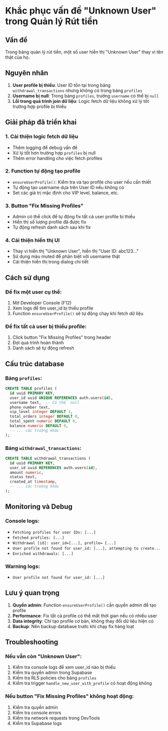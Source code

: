 # Khắc phục vấn đề "Unknown User" trong Quản lý Rút tiền

## Vấn đề
Trong bảng quản lý rút tiền, một số user hiển thị "Unknown User" thay vì tên thật của họ.

## Nguyên nhân
1. **User profile bị thiếu**: User ID tồn tại trong bảng `withdrawal_transactions` nhưng không có trong bảng `profiles`
2. **Username bị null**: Trong bảng `profiles`, trường `username` có thể bị `null`
3. **Lỗi trong quá trình join dữ liệu**: Logic fetch dữ liệu không xử lý tốt trường hợp profile bị thiếu

## Giải pháp đã triển khai

### 1. Cải thiện logic fetch dữ liệu
- Thêm logging để debug vấn đề
- Xử lý tốt hơn trường hợp `profiles` bị null
- Thêm error handling cho việc fetch profiles

### 2. Function tự động tạo profile
- `ensureUserProfile()`: Kiểm tra và tạo profile cho user nếu cần thiết
- Tự động tạo username dựa trên User ID nếu không có
- Set các giá trị mặc định cho VIP level, balance, etc.

### 3. Button "Fix Missing Profiles"
- Admin có thể click để tự động fix tất cả user profile bị thiếu
- Hiển thị số lượng profile đã được fix
- Tự động refresh danh sách sau khi fix

### 4. Cải thiện hiển thị UI
- Thay vì hiển thị "Unknown User", hiển thị "User ID: abc123..."
- Sử dụng màu muted để phân biệt với username thật
- Cải thiện hiển thị trong dialog chi tiết

## Cách sử dụng

### Để fix một user cụ thể:
1. Mở Developer Console (F12)
2. Xem logs để tìm user_id bị thiếu profile
3. Function `ensureUserProfile()` sẽ tự động chạy khi fetch dữ liệu

### Để fix tất cả user bị thiếu profile:
1. Click button "Fix Missing Profiles" trong header
2. Đợi quá trình hoàn thành
3. Danh sách sẽ tự động refresh

## Cấu trúc database

### Bảng `profiles`:
```sql
CREATE TABLE profiles (
  id uuid PRIMARY KEY,
  user_id uuid UNIQUE REFERENCES auth.users(id),
  username text,  -- Có thể null
  phone_number text,
  vip_level integer DEFAULT 1,
  total_orders integer DEFAULT 0,
  total_spent numeric DEFAULT 0,
  balance numeric DEFAULT 0,
  -- ... các trường khác
);
```

### Bảng `withdrawal_transactions`:
```sql
CREATE TABLE withdrawal_transactions (
  id uuid PRIMARY KEY,
  user_id uuid REFERENCES auth.users(id),
  amount numeric,
  status text,
  created_at timestamp,
  -- ... các trường khác
);
```

## Monitoring và Debug

### Console logs:
- `Fetching profiles for user IDs: [...]`
- `Fetched profiles: [...]`
- `Withdrawal [id]: user_id=[...], profile= [...]`
- `User profile not found for user_id: [...], attempting to create...`
- `Enriched withdrawals: [...]`

### Warning logs:
- `User profile not found for user_id: [...]`

## Lưu ý quan trọng

1. **Quyền admin**: Function `ensureUserProfile()` cần quyền admin để tạo profile
2. **Performance**: Fix tất cả profile có thể mất thời gian nếu có nhiều user
3. **Data integrity**: Chỉ tạo profile cơ bản, không thay đổi dữ liệu hiện có
4. **Backup**: Nên backup database trước khi chạy fix hàng loạt

## Troubleshooting

### Nếu vẫn còn "Unknown User":
1. Kiểm tra console logs để xem user_id nào bị thiếu
2. Kiểm tra quyền admin trong Supabase
3. Kiểm tra RLS policies cho bảng `profiles`
4. Kiểm tra trigger `handle_new_user_with_profile` có hoạt động không

### Nếu button "Fix Missing Profiles" không hoạt động:
1. Kiểm tra quyền admin
2. Kiểm tra console errors
3. Kiểm tra network requests trong DevTools
4. Kiểm tra Supabase logs
